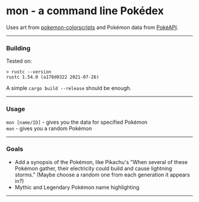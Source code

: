 # mon - a command line Pokédex

Uses art from [pokemon-colorscripts](https://gitlab.com/phoneybadger/pokemon-colorscripts) and Pokémon data from [PokéAPI](https://pokeapi.co).
___
### Building

Tested on:
```
> rustc --version
rustc 1.54.0 (a178d0322 2021-07-26)
```

A simple `cargo build --release` should be enough.

___
### Usage

`mon [name/ID]` - gives you the data for specified Pokémon\
`mon` - gives you a random Pokémon
___

### Goals

- Add a synopsis of the Pokémon, like Pikachu's "When several of these Pokémon gather, their electricity could build and cause lightning storms." (Maybe choose a random one from each generation it appears in?)
- Mythic and Legendary Pokémon name highlighting

___

